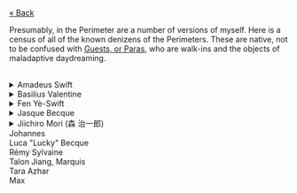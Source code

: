 [« Back](https://jademoroes.github.io)<br>

Presumably, in the Perimeter are a number of versions of myself. Here is a census of all of the known denizens of the Perimeters. These are native, not to be confused with [Guests, or Paras](), who are walk-ins and the objects of maladaptive daydreaming.<br>
<br>
<details>
  <summary>Amadeus Swift</summary>
  ━━━━༻🎀༺━━━━<br>
  Age: 19<br>
  Pronouns: any<br>
  Species: Human<br>
  ━━━༻System༺━━━<br>
  Role(s): Unknown<br>
  Star: AQUARIUS<br>
  ━━༻Relationships༺━━<br>
  FEN: sister<br>
  ━━━༻More༺━━━<br>
  Interests: Music, Christian History<br>
  Religion: Christianity (Pentecostal)<br>
  ━━━━༻💗༺━━━━<br>
  Amadeus is the sister of Fen, presumably formed around the same time as her. While Fen is a replication of our femininity and naivety at the age of 14~16, Amadeus is the opposite side of the coin, a replication of our masculinity and our faith at the same age.<br>
  It is also possible that Amadeus's name was pulled straight from Amadeus Mozart, considering his affinity for music.<br>
</details>
<details>
  <summary>Basilius Valentine</summary>
  ━━━━༻♣️༺━━━━<br>
  Age: 26<br>
  Pronouns: he/him, they/them<br>
  Species: Human<br>
  ━━━༻System༺━━━<br>
  Role(s): Co-Host<br>
  Star: PISCES<br>
  ━━༻Relationships༺━━<br>
  JASQUE: Friend<br>
  LUCKY: Lover<br>
  ━━━༻More༺━━━<br>
  Interests: Magic, Theology<br>
  Religion: Hermeticism and Paganism<br>
  ━━━━༻♣️༺━━━━<br>
  As Above, So Below. —Basil<br>
  Basil is the esoteric Victorian Cowboy of the system, a seeker of divine and mystical knowledge. Despite this, he's pretty grounded. He was originally known as William, but merged overtime into the occultist we all know and love.<br>
</details>
<details>
  <summary>Fen Yè-Swift</summary>
  ━━━━༻🕊️༺━━━━<br>
  Age: 17~19<br>
  Pronouns: she/her, they/them<br>
  Species: Human<br>
  ━━━༻System༺━━━<br>
  Role(s): Co-Host<br>
  Star: CANCER<br>
  ━━༻Relationships༺━━<br>
  AMADEUS: Brother<br>
  LUCKY: Paramour<br>
  TALON: Guardian<br>
  TARA: Caretaker<br>
  ━━━༻More༺━━━<br>
  Interests: ACNH, Kirby<br>
  Religion: Christianity (Anglican)<br>
  ━━━━༻🤍༺━━━━<br>
  Fen is a reflection of us at the age of 14~16. She wears a plague doctor's outfit, and enjoys all things she deems cute. She has aged slightly, and has no knowledge of trauma.<br>
</details>
<details>
  <summary>Jasque Becque</summary>
  ━━━━༻♠️༺━━━━<br>
  Age: 36<br>
  Pronouns: he/him<br>
  Species: Human<br>
  ━━━༻System༺━━━<br>
  Role(s): Gatekeeper, Protector<br>
  Category: SAGITTARIUS<br>
  ━━༻Relationships༺━━<br>
  BASIL: Best Friend<br>
  LUCKY: Brother<br>
  TALON: Enemy<br>
  TARA: Lover<br>
  ━━━༻More༺━━━<br>
  Interests: Chess, Fencing<br>
  Religion: Agnosticism<br>
  ━━━━༻♟️༺━━━━<br>
  Jasque is the protector of the Perimeter, as well as the gatekeeper, protecting who enters and leaves the Lounge.<br>
</details>
<details>
  <summary>Jiichiro Mori (森 治一郎)</summary>
  ━━━━༻🍬༺━━━━<br>
  Age: 26<br>
  Pronouns: he/him, they/them<br>
  Species: Human<br>
  ━━━༻System༺━━━<br>
  Role(s): Protector<br>
   Star: ARIES<br>
  ━━༻Relationships༺━━<br>
  N/A<br>
  ━━━༻More༺━━━<br>
  Interests: Psychedelia, True Crime<br>
  Religion: Buddhism<br>
  ━━━━༻🍬༺━━━━<br>
</details>
Johannes<br>
Luca "Lucky" Becque<br>
Rémy Sylvaine<br>
Talon Jiang, Marquis<br>
Tara Azhar<br>
Max<br>
